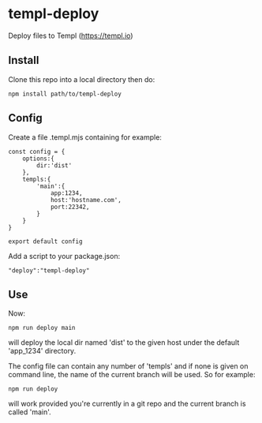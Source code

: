 # templ-deploy
Deploy files to Templ (https://templ.io)

## Install
Clone this repo into a local directory then do:
```
npm install path/to/templ-deploy
```

## Config
Create a file .templ.mjs containing for example:

```
const config = {
    options:{
        dir:'dist'
    },
    templs:{
        'main':{
            app:1234,
            host:'hostname.com',
            port:22342,
        }
    }
}

export default config
````
Add a script to your package.json:
```
"deploy":"templ-deploy"
```
## Use

Now:
```
npm run deploy main
```
will deploy the local dir named 'dist' to the given host under the default 'app_1234' directory. 

The config file can contain any number of 'templs' and if none is given on command line, the name of the current branch will be used. So for example:
```
npm run deploy
```
will work provided you're currently in a git repo and the current branch is called 'main'.


